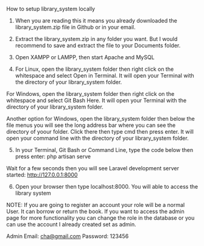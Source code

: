 How to setup library_system locally

1. When you are reading this it means you already downloaded the library_system.zip file in Github or in your email.

2. Extract the library_system.zip in any folder you want. But I would recommend to save and extract the file to your Documents folder.

3. Open XAMPP or LAMPP, then start Apache and MySQL

4. For Linux, open the library_system folder then right click on the whitespace and select Open in Terminal. It will open your Terminal with the directory of your library_system folder.

For Windows, open the library_system folder then right click on the whitespace and select Git Bash Here. It will open your Terminal with the directory of your library_system folder.

Another option for Windows, open the library_system folder then below the file menus you will see the long address bar where you can see the directory of yoour folder. Click there then type cmd then press enter. It will open your command line with the directory of your library_system folder.

5. In your Terminal, Git Bash or Command Line, type the code below then press enter:
php artisan serve

Wait for a few seconds then you will see
Laravel development server started: <http://127.0.0.1:8000>

6. Open your browser then type localhost:8000. You will able to access the library system


NOTE:
If you are going to register an account your role will be a normal User. It can borrow or return the book. If you want to access the admin page for more functionality you can change the role in the database or you can use the account I already created set as admin.

Admin
Email: cha@gmail.com
Password: 123456